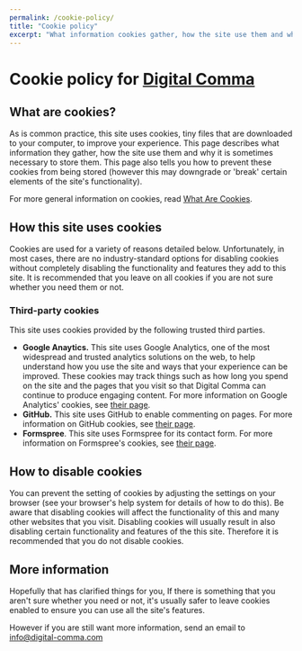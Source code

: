 ```yaml
---
permalink: /cookie-policy/
title: "Cookie policy"
excerpt: "What information cookies gather, how the site use them and why it is sometimes necessary to store them"
---
```


# Cookie policy for [Digital Comma](https://digital-comma.com/)


## What are cookies?

<p>As is common practice, this site uses cookies, tiny files that are downloaded to your computer, to improve your experience. This page describes what information they gather, how the site use them and why it is sometimes necessary to store them. This page also tells you how to prevent these cookies from being stored (however this may downgrade or 'break' certain elements of the site's functionality).</p>

For more general information on cookies, read [What Are Cookies](https://www.privacypolicyonline.com/what-are-cookies/).

## How this site uses cookies

Cookies are used for a variety of reasons detailed below. Unfortunately, in most cases, there are no industry-standard options for disabling cookies without completely disabling the functionality and features they add to this site. It is recommended that you leave on all cookies if you are not sure whether you need them or not.

### Third-party cookies

This site uses cookies provided by the following trusted third parties.

- **Google Anaytics.** This site uses Google Analytics, one of the most widespread and trusted analytics solutions on the web, to help understand how you use the site and ways that your experience can be improved. These cookies may track things such as how long you spend on the site and the pages that you visit so that Digital Comma can continue to produce engaging content. For more information on Google Analytics' cookies, see [their page](https://developers.google.com/analytics/devguides/collection/analyticsjs/cookie-usage).
- **GitHub.** This site uses GitHub to enable commenting on pages. For more information on GitHub cookies, see [their page](https://docs.github.com/en/github/site-policy/github-privacy-statement#our-use-of-cookies-and-tracking).
- **Formspree**. This site uses Formspree for its contact form. For more information on Formspree's cookies, see [their page](https://formspree.io/legal/privacy-policy).

## How to disable cookies

You can prevent the setting of cookies by adjusting the settings on your browser (see your browser's help system for details of how to do this). Be aware that disabling cookies will affect the functionality of this and many other websites that you visit. Disabling cookies will usually result in also disabling certain functionality and features of the this site. Therefore it is recommended that you do not disable cookies.

## More information

<p>Hopefully that has clarified things for you, If there is something that you aren't sure whether you need or not, it's usually safer to leave cookies enabled to ensure you can use all the site's features.

However if you are still want more information, send an email to <info@digital-comma.com>